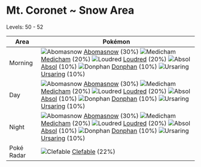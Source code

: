 # Mt. Coronet ~ Snow Area
Levels: 50 - 52

Area       | Pokémon
---        | ---
Morning    | ![][460]  [Abomasnow] (30%) ![][308]  [Medicham] (20%) ![][294]  [Loudred] (20%)  ![][359]  [Absol] (10%) ![][232]  [Donphan] (10%) ![][217]  [Ursaring] (10%)<br>
Day        | ![][460]  [Abomasnow] (30%) ![][308]  [Medicham] (20%) ![][294]  [Loudred] (20%)  ![][359]  [Absol] (10%) ![][232]  [Donphan] (10%) ![][217]  [Ursaring] (10%)<br>
Night      | ![][460]  [Abomasnow] (30%) ![][308]  [Medicham] (20%) ![][294]  [Loudred] (20%)  ![][359]  [Absol] (10%) ![][232]  [Donphan] (10%) ![][217]  [Ursaring] (10%)<br>
Poké Radar | ![][036]  [Clefable] (22%)


[036]: https://raw.githubusercontent.com/PokeAPI/sprites/master/sprites/pokemon/36.png "Clefable"
[217]: https://raw.githubusercontent.com/PokeAPI/sprites/master/sprites/pokemon/217.png "Ursaring"
[232]: https://raw.githubusercontent.com/PokeAPI/sprites/master/sprites/pokemon/232.png "Donphan"
[294]: https://raw.githubusercontent.com/PokeAPI/sprites/master/sprites/pokemon/294.png "Loudred"
[308]: https://raw.githubusercontent.com/PokeAPI/sprites/master/sprites/pokemon/308.png "Medicham"
[359]: https://raw.githubusercontent.com/PokeAPI/sprites/master/sprites/pokemon/359.png "Absol"
[460]: https://raw.githubusercontent.com/PokeAPI/sprites/master/sprites/pokemon/460.png "Abomasnow"
[Clefable]: /pokemon_changes/036/
[Ursaring]: /pokemon_changes/217/
[Donphan]: /pokemon_changes/232/
[Loudred]: /pokemon_changes/294/
[Medicham]: /pokemon_changes/308/
[Absol]: /pokemon_changes/359/
[Abomasnow]: /pokemon_changes/460/
